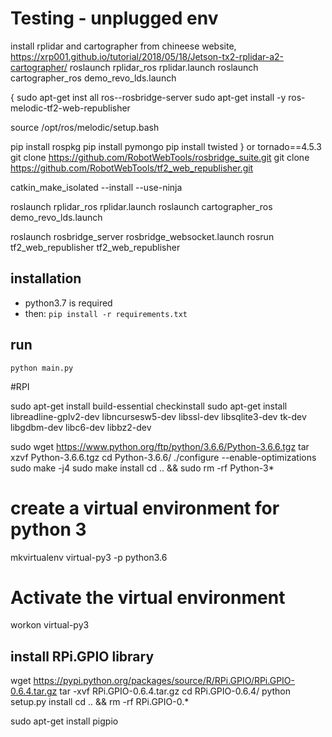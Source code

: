 # Testing - unplugged env


install rplidar and cartographer from chineese website,
https://xrp001.github.io/tutorial/2018/05/18/Jetson-tx2-rplidar-a2-cartographer/
roslaunch rplidar_ros rplidar.launch
roslaunch cartographer_ros demo_revo_lds.launch

{
sudo apt-get inst all ros-<rosdistro>-rosbridge-server
 sudo apt-get install -y ros-melodic-tf2-web-republisher

source /opt/ros/melodic/setup.bash 

pip install rospkg
pip install pymongo
pip install twisted
}
or
tornado==4.5.3
git clone https://github.com/RobotWebTools/rosbridge_suite.git
git clone https://github.com/RobotWebTools/tf2_web_republisher.git

catkin_make_isolated --install --use-ninja 


roslaunch rplidar_ros rplidar.launch
roslaunch cartographer_ros demo_revo_lds.launch

roslaunch rosbridge_server rosbridge_websocket.launch
rosrun tf2_web_republisher tf2_web_republisher




## installation
 - python3.7 is required
 - then: `pip install -r requirements.txt`
 
 ## run
 `python main.py`




#RPI

sudo apt-get install build-essential checkinstall
sudo apt-get install libreadline-gplv2-dev  libncursesw5-dev libssl-dev libsqlite3-dev tk-dev libgdbm-dev libc6-dev libbz2-dev

sudo wget https://www.python.org/ftp/python/3.6.6/Python-3.6.6.tgz
tar xzvf Python-3.6.6.tgz
cd Python-3.6.6/
./configure  --enable-optimizations
sudo make -j4
sudo make install
cd .. && sudo rm -rf Python-3* 

# create a virtual environment for python 3
mkvirtualenv virtual-py3 -p python3.6
# Activate the virtual environment
workon virtual-py3

## install RPi.GPIO library
wget https://pypi.python.org/packages/source/R/RPi.GPIO/RPi.GPIO-0.6.4.tar.gz
tar -xvf RPi.GPIO-0.6.4.tar.gz
cd RPi.GPIO-0.6.4/
python setup.py install
cd .. && rm -rf RPi.GPIO-0.*


sudo apt-get install pigpio
